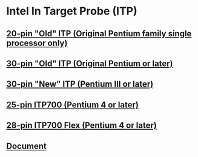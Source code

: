 # Intel In Target Probe (ITP)
## [20-pin "Old" ITP (Original Pentium family single processor only)](./Connector/ITPOld20.md)
## [30-pin "Old" ITP (Original Pentium or later)](./Connector/ITPOld.md)
## [30-pin "New" ITP (Pentium III or later)](./Connector/ITPNew.md)
## [25-pin ITP700 (Pentium 4 or later)](./Connector/ITP700.md)
## [28-pin ITP700 Flex (Pentium 4 or later)](./Connector/ITP700Flex.md)
## [Document](./Connector/ITP/Document)